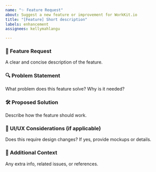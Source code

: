 ```yaml
---
name: "✨ Feature Request"
about: Suggest a new feature or improvement for WorkKit.io
title: "[Feature] Short description"
labels: enhancement
assignees: kellymahlangu

---
```


### 🚀 Feature Request  
A clear and concise description of the feature.

### 🔍 Problem Statement  
What problem does this feature solve? Why is it needed?

### 🛠️ Proposed Solution  
Describe how the feature should work.

### 🎨 UI/UX Considerations (if applicable)  
Does this require design changes? If yes, provide mockups or details.

### 📌 Additional Context  
Any extra info, related issues, or references.

